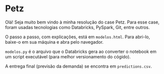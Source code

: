 # Petz
Olá! Seja muito bem vindo à minha resolução do case Petz. Para esse case, foram usadas tecnologias como Databricks, PySpark, Git, entre outros.

O passo a passo, com explicações, está em `modelos.html`. Para abri-lo, baixe-o em sua máquina e abra pelo navegador.

`modelos.py` é o arquivo que o Databricks gera ao converter o notebook em um script executável (para melhor versionamento do cógido).

A entrega final (previsão da demanda) se encontra em `predictions.csv`.
